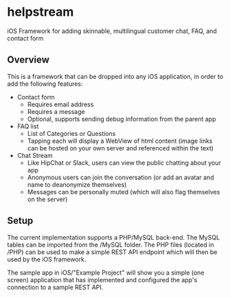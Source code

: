 # helpstream
iOS Framework for adding skinnable, multilingual customer chat, FAQ, and contact form

## Overview
This is a framework that can be dropped into any iOS application, in order to add the following features:

* Contact form
  * Requires email address
  * Requires a message
  * Optional, supports sending debug information from the parent app
* FAQ list
  * List of Categories or Questions
  * Tapping each will display a WebView of html content (image links can be hosted on your own server and referenced within the text)
* Chat Stream
   * Like HipChat or Slack, users can view the public chatting about your app
   * Anonymous users can join the conversation (or add an avatar and name to deanonymize themselves)
   * Messages can be personally muted (which will also flag themselves on the server)

## Setup

The current implementation supports a PHP/MySQL back-end. The MySQL tables can be imported from the /MySQL folder. The PHP files (located in /PHP) can be used to make a simple REST API endpoint which will then be used by the iOS framework.

The sample app in iOS/"Example Project" will show you a simple (one screen) application that has implemented and configured the app's connection to a sample REST API.